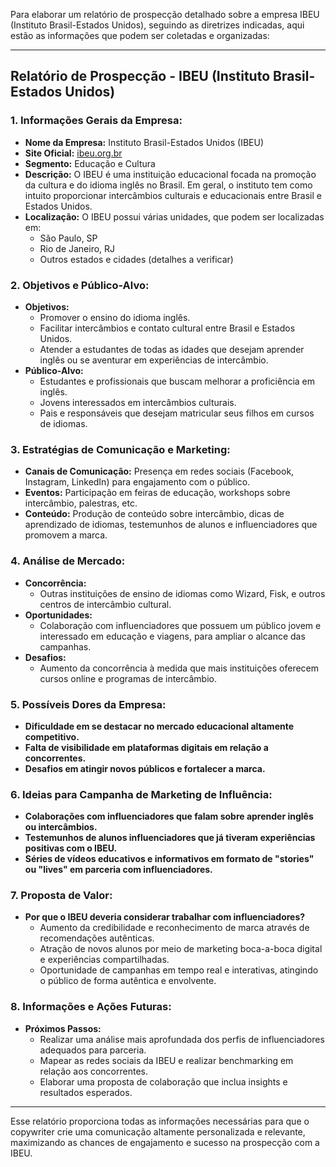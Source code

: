 Para elaborar um relatório de prospecção detalhado sobre a empresa IBEU (Instituto Brasil-Estados Unidos), seguindo as diretrizes indicadas, aqui estão as informações que podem ser coletadas e organizadas:

---

## Relatório de Prospecção - IBEU (Instituto Brasil-Estados Unidos)

### 1. Informações Gerais da Empresa:
- **Nome da Empresa:** Instituto Brasil-Estados Unidos (IBEU)
- **Site Oficial:** [ibeu.org.br](http://www.ibeu.org.br)
- **Segmento:** Educação e Cultura
- **Descrição:** O IBEU é uma instituição educacional focada na promoção da cultura e do idioma inglês no Brasil. Em geral, o instituto tem como intuito proporcionar intercâmbios culturais e educacionais entre Brasil e Estados Unidos.
- **Localização:** O IBEU possui várias unidades, que podem ser localizadas em:
  - São Paulo, SP
  - Rio de Janeiro, RJ
  - Outros estados e cidades (detalhes a verificar)

### 2. Objetivos e Público-Alvo:
- **Objetivos:** 
  - Promover o ensino do idioma inglês.
  - Facilitar intercâmbios e contato cultural entre Brasil e Estados Unidos.
  - Atender a estudantes de todas as idades que desejam aprender inglês ou se aventurar em experiências de intercâmbio.
- **Público-Alvo:**
  - Estudantes e profissionais que buscam melhorar a proficiência em inglês.
  - Jovens interessados em intercâmbios culturais.
  - Pais e responsáveis que desejam matricular seus filhos em cursos de idiomas.

### 3. Estratégias de Comunicação e Marketing:
- **Canais de Comunicação:** Presença em redes sociais (Facebook, Instagram, LinkedIn) para engajamento com o público.
- **Eventos:** Participação em feiras de educação, workshops sobre intercâmbio, palestras, etc.
- **Conteúdo:** Produção de conteúdo sobre intercâmbio, dicas de aprendizado de idiomas, testemunhos de alunos e influenciadores que promovem a marca.

### 4. Análise de Mercado:
- **Concorrência:** 
  - Outras instituições de ensino de idiomas como Wizard, Fisk, e outros centros de intercâmbio cultural.
- **Oportunidades:** 
  - Colaboração com influenciadores que possuem um público jovem e interessado em educação e viagens, para ampliar o alcance das campanhas.
- **Desafios:** 
  - Aumento da concorrência à medida que mais instituições oferecem cursos online e programas de intercâmbio.

### 5. Possíveis Dores da Empresa:
- **Dificuldade em se destacar no mercado educacional altamente competitivo.**
- **Falta de visibilidade em plataformas digitais em relação a concorrentes.**
- **Desafios em atingir novos públicos e fortalecer a marca.**

### 6. Ideias para Campanha de Marketing de Influência:
- **Colaborações com influenciadores que falam sobre aprender inglês ou intercâmbios.**
- **Testemunhos de alunos influenciadores que já tiveram experiências positivas com o IBEU.**
- **Séries de vídeos educativos e informativos em formato de "stories" ou "lives" em parceria com influenciadores.**

### 7. Proposta de Valor:
- **Por que o IBEU deveria considerar trabalhar com influenciadores?** 
  - Aumento da credibilidade e reconhecimento de marca através de recomendações autênticas.
  - Atração de novos alunos por meio de marketing boca-a-boca digital e experiências compartilhadas.
  - Oportunidade de campanhas em tempo real e interativas, atingindo o público de forma autêntica e envolvente.

### 8. Informações e Ações Futuras:
- **Próximos Passos:**
  - Realizar uma análise mais aprofundada dos perfis de influenciadores adequados para parceria.
  - Mapear as redes sociais da IBEU e realizar benchmarking em relação aos concorrentes.
  - Elaborar uma proposta de colaboração que inclua insights e resultados esperados.

---

Esse relatório proporciona todas as informações necessárias para que o copywriter crie uma comunicação altamente personalizada e relevante, maximizando as chances de engajamento e sucesso na prospecção com a IBEU.